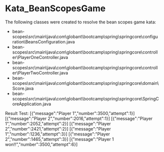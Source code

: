 # Kata_BeanScopesGame

The following classes were created to resolve the bean scopes game kata:
- bean-scopes\src\main\java\com\globant\bootcamp\spring\springcore\configuration\BeansConfiguration.java
- bean-scopes\src\main\java\com\globant\bootcamp\spring\springcore\controller\PlayerOneController.java
- bean-scopes\src\main\java\com\globant\bootcamp\spring\springcore\controller\PlayerTwoController.java
- bean-scopes\src\main\java\com\globant\bootcamp\spring\springcore\domain\Score.java
- bean-scopes\src\main\java\com\globant\bootcamp\spring\springcore\SpringCoreApplication.java

Result Test:
[{"message":"Player 1","number":3500,"attempt":1}]
[{"message":"Player 2","number":2016,"attempt":1}]
[{"message":"Player 1","number":2052,"attempt":2}]
[{"message":"Player 2","number":2421,"attempt":2}]
[{"message":"Player 1","number":1236,"attempt":3}]
[{"message":"Player 2","number":1465,"attempt":3}]
[{"message":"Player 1 won!!","number":3500,"attempt":6}]


